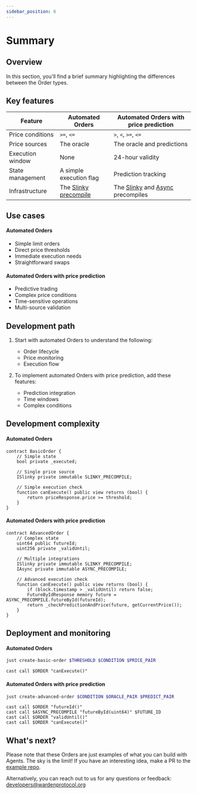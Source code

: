 ```yaml
---
sidebar_position: 6
---
```


# Summary

## Overview

In this section, you'll find a brief summary highlighting the differences between the Order types.

## Key features

| Feature | Automated Orders | Automated Orders with price prediction |
|---------|-------------|-----------------|
| Price conditions | `>=`, `<=` | `>`, `<`, `>=`, `<=` |
| Price sources | The oracle | The oracle and predictions |
| Execution window | None | 24-hour validity |
| State management | A simple execution flag | Prediction tracking |
| Infrastructure | The [Slinky precompile](build-the-infrastructure-for-orders/create-mock-precompiles#11-create-a-slinky-precompile) | The [Slinky](build-the-infrastructure-for-orders/create-mock-precompiles#11-create-a-slinky-precompile) and [Async](build-the-infrastructure-for-orders/create-mock-precompiles#13-create-an-async-precompile) precompiles |

## Use cases

#### Automated Orders

- Simple limit orders
- Direct price thresholds
- Immediate execution needs
- Straightforward swaps

#### Automated Orders with price prediction

- Predictive trading
- Complex price conditions
- Time-sensitive operations
- Multi-source validation

## Development path

1. Start with automated Orders to understand the following:
   - Order lifecycle
   - Price monitoring
   - Execution flow

2. To implement automated Orders with price prediction, add these features:
   - Prediction integration
   - Time windows
   - Complex conditions

## Development complexity

#### Automated Orders

```solidity
contract BasicOrder {
    // Simple state
    bool private _executed;
    
    // Single price source
    ISlinky private immutable SLINKY_PRECOMPILE;
    
    // Simple execution check
    function canExecute() public view returns (bool) {
        return priceResponse.price >= threshold;
    }
}
```

#### Automated Orders with price prediction

```solidity
contract AdvancedOrder {
    // Complex state
    uint64 public futureId;
    uint256 private _validUntil;
    
    // Multiple integrations
    ISlinky private immutable SLINKY_PRECOMPILE;
    IAsync private immutable ASYNC_PRECOMPILE;
    
    // Advanced execution check
    function canExecute() public view returns (bool) {
        if (block.timestamp > _validUntil) return false;
        FutureByIdResponse memory future = ASYNC_PRECOMPILE.futureById(futureId);
        return _checkPredictionAndPrice(future, getCurrentPrice());
    }
}
```

## Deployment and monitoring

#### Automated Orders

```bash
just create-basic-order $THRESHOLD $CONDITION $PRICE_PAIR
```
```
cast call $ORDER "canExecute()"
```

#### Automated Orders with price prediction

```bash
just create-advanced-order $CONDITION $ORACLE_PAIR $PREDICT_PAIR
```
```
cast call $ORDER "futureId()"
cast call $ASYNC_PRECOMPILE "futureById(uint64)" $FUTURE_ID
cast call $ORDER "validUntil()"
cast call $ORDER "canExecute()"
```

## What's next?

Please note that these Orders are just examples of what you can build with Agents. The sky is the limit! If you have an interesting idea, make a PR to the [example repo](https://github.com/warden-protocol/agent-kit-examples).

Alternatively, you can reach out to us for any questions or feedback: developers@wardenprotocol.org
